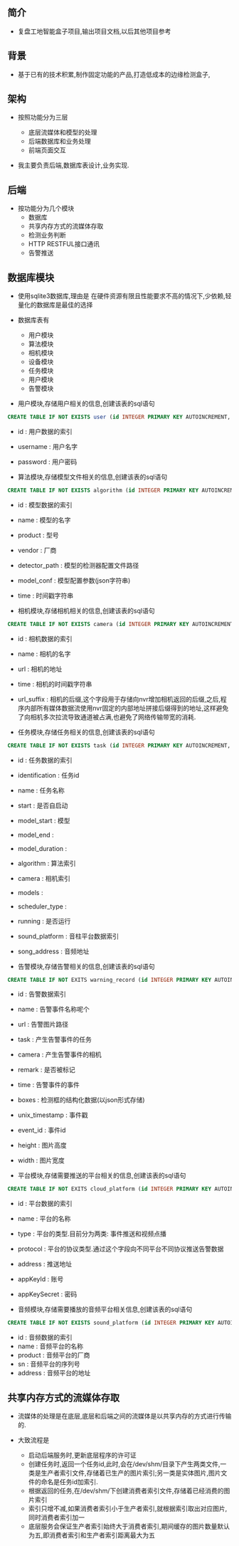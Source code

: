 ## 简介

+ 复盘工地智能盒子项目,输出项目文档,以后其他项目参考

## 背景

+ 基于已有的技术积累,制作固定功能的产品,打造低成本的边缘检测盒子,

## 架构

+ 按照功能分为三层
  + 底层流媒体和模型的处理
  + 后端数据库和业务处理
  + 前端页面交互

+ 我主要负责后端,数据库表设计,业务实现.

## 后端

+ 按功能分为几个模块
  + 数据库
  + 共享内存方式的流媒体存取
  + 检测业务判断
  + HTTP RESTFUL接口通讯
  + 告警推送

## 数据库模块

+ 使用sqlite3数据库,理由是 在硬件资源有限且性能要求不高的情况下,少依赖,轻量化的数据库是最佳的选择

+ 数据库表有
  + 用户模块
  + 算法模块
  + 相机模块
  + 设备模块
  + 任务模块
  + 用户模块
  + 告警模块

+ 用户模块,存储用户相关的信息,创建该表的sql语句
```sql
CREATE TABLE IF NOT EXISTS user (id INTEGER PRIMARY KEY AUTOINCREMENT, username TEXT UNIQUE, password TEXT);
```
  + id : 用户数据的索引
  + username : 用户名字
  + password : 用户密码

+ 算法模块,存储模型文件相关的信息,创建该表的sql语句
```sql
CREATE TABLE IF NOT EXISTS algorithm (id INTEGER PRIMARY KEY AUTOINCREMENT, name TEXT, product TEXT, vendor TEXT, detector_path TEXT, model_conf TEXT, time TEXT);
```
  + id : 模型数据的索引
  + name : 模型的名字
  + product : 型号
  + vendor : 厂商
  + detector_path : 模型的检测器配置文件路径
  + model_conf : 模型配置参数(json字符串)
  + time : 时间戳字符串

+ 相机模块,存储相机相关的信息,创建该表的sql语句
```sql
CREATE TABLE IF NOT EXISTS camera (id INTEGER PRIMARY KEY AUTOINCREMENT, name TEXT UNIQUE, url TEXT, time TEXT, url_suffix TEXT);
```
  + id : 相机数据的索引
  + name : 相机的名字
  + url : 相机的地址
  + time : 相机的时间戳字符串
  + url_suffix : 相机的后缀,这个字段用于存储向nvr增加相机返回的后缀,之后,程序内部所有媒体数据流使用nvr固定的内部地址拼接后缀得到的地址,这样避免了向相机多次拉流导致通道被占满,也避免了网络传输带宽的消耗.

+ 任务模块,存储任务相关的信息,创建该表的sql语句
```sql
CREATE TABLE IF NOT EXISTS task (id INTEGER PRIMARY KEY AUTOINCREMENT, identification TEXT, name TEXT UNIQUE, start INT, model_start TEXT, model_end TEXT, model_duration TEXT, algorithm INT,  camera INT, models TEXT, scheduler_type TEXT, running INT, sound_platform INT, song_address TEXT);
```
  + id : 任务数据的索引
  + identification : 任务id
  + name : 任务名称
  + start : 是否自启动
  + model_start : 模型
  + model_end : 
  + model_duration :
  + algorithm : 算法索引
  + camera : 相机索引
  + models : 
  + scheduler_type : 
  + running : 是否运行
  + sound_platform : 音柱平台数据索引
  + song_address : 音频地址

+ 告警模块,存储告警相关的信息,创建该表的sql语句
```sql
CREATE TABLE IF NOT EXITS warning_record (id INTEGER PRIMARY KEY AUTOINCREMENT, name TEXT, url TEXT, task TEXT, camera INT, remark INT, time TEXT, boxes TEXT, unix_timestamp, event_id INT, height INT, width INT);
```
  + id : 告警数据索引
  + name : 告警事件名称呢个
  + url : 告警图片路径
  + task : 产生告警事件的任务
  + camera : 产生告警事件的相机
  + remark : 是否被标记
  + time : 告警事件的事件
  + boxes : 检测框的结构化数据(以json形式存储)
  + unix_timestamp : 事件戳
  + event_id : 事件id
  + height : 图片高度
  + width : 图片宽度

+ 平台模块,存储需要推送的平台相关的信息,创建该表的sql语句
```sql
CREATE TABLE IF NOT EXITS cloud_platform (id INTEGER PRIMARY KEY AUTOINCREMENT, name TEXT UNIQUE, type TEXT, protocol TEXT, address TEXT, appKeyId TEXT, appKeySecret TEXT);
```
  + id : 平台数据的索引
  + name : 平台的名称
  + type : 平台的类型.目前分为两类: 事件推送和视频点播
  + protocol : 平台的协议类型.通过这个字段向不同平台不同协议推送告警数据
  + address : 推送地址
  + appKeyId : 账号
  + appKeySecret : 密码

+ 音频模块,存储需要播放的音频平台相关信息,创建该表的sql语句
```sql
CREATE TABLE IF NOT EXISTS sound_platform (id INTEGER PRIMARY KEY AUTOINCREMENT, name TEXT UNIQUE, product TEXT, sn TEXT, address TEXT);
```
  + id : 音频数据的索引
  + name : 音频平台的名称
  + product : 音频平台的厂商
  + sn : 音频平台的序列号
  + address : 音频平台的地址

## 共享内存方式的流媒体存取

+ 流媒体的处理是在底层,底层和后端之间的流媒体是以共享内存的方式进行传输的.

+ 大致流程是
  + 启动后端服务时,更新底层程序的许可证
  + 创建任务时,返回一个任务id,此时,会在/dev/shm/目录下产生两类文件,一类是生产者索引文件,存储着已生产的图片索引;另一类是实体图片,图片文件的命名是任务id加索引.
  + 根据返回的任务,在/dev/shm/下创建消费者索引文件,存储着已经消费的图片索引
  + 索引只增不减,如果消费者索引小于生产者索引,就根据索引取出对应图片,同时消费者索引加一
  + 底层服务会保证生产者索引始终大于消费者索引,期间缓存的图片数量默认为五,即消费者索引和生产者索引距离最大为五